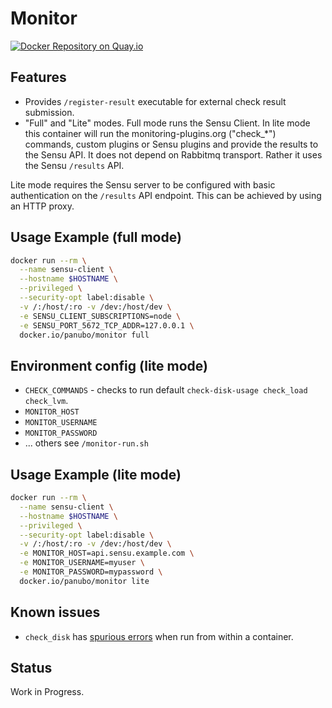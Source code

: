 # Monitor

[![Docker Repository on Quay.io](https://quay.io/repository/panubo/monitor/status "Docker Repository on Quay.io")](https://quay.io/repository/panubo/monitor)

## Features

- Provides `/register-result` executable for external check result submission.
- "Full" and "Lite" modes. Full mode runs the Sensu Client. In lite mode this container will run the monitoring-plugins.org ("check_*") commands, custom plugins or Sensu plugins and provide the results to the Sensu API. It does not depend on Rabbitmq transport. Rather it uses the Sensu `/results` API.

Lite mode requires the Sensu server to be configured with basic authentication on the `/results` API endpoint. This can be achieved by using an HTTP proxy.

## Usage Example (full mode)

```bash
docker run --rm \
  --name sensu-client \
  --hostname $HOSTNAME \
  --privileged \
  --security-opt label:disable \
  -v /:/host/:ro -v /dev:/host/dev \
  -e SENSU_CLIENT_SUBSCRIPTIONS=node \
  -e SENSU_PORT_5672_TCP_ADDR=127.0.0.1 \
  docker.io/panubo/monitor full
```

## Environment config (lite mode)

- `CHECK_COMMANDS` - checks to run default `check-disk-usage check_load check_lvm`.
- `MONITOR_HOST`
- `MONITOR_USERNAME`
- `MONITOR_PASSWORD`
- ... others see `/monitor-run.sh`

## Usage Example (lite mode)

```bash
docker run --rm \
  --name sensu-client \
  --hostname $HOSTNAME \
  --privileged \
  --security-opt label:disable \
  -v /:/host/:ro -v /dev:/host/dev \
  -e MONITOR_HOST=api.sensu.example.com \
  -e MONITOR_USERNAME=myuser \
  -e MONITOR_PASSWORD=mypassword \
  docker.io/panubo/monitor lite
```

## Known issues

- `check_disk` has [spurious errors](https://github.com/monitoring-plugins/monitoring-plugins/issues/847) when run from within a container.

## Status

Work in Progress.
